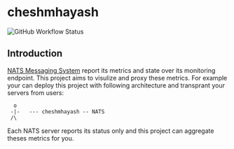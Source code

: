 # cheshmhayash

![GitHub Workflow Status](https://img.shields.io/github/workflow/status/1995parham/cheshmhayash/ci?label=ci&logo=github&style=flat-square)

## Introduction

[NATS Messaging System](https://nats.io/) report its metrics and state over its monitoring endpoint. This project aims to visulize and proxy these metrics.
For example your can deploy this project with following architecture and transprant your servers from users:

```
  o
 -|-   --- cheshmhayash -- NATS
 /\
```

Each NATS server reports its status only and this project can aggregate theses metrics for you.
